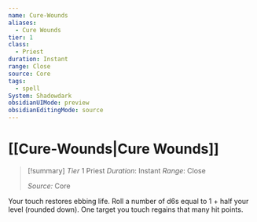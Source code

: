```yaml
---
name: Cure-Wounds
aliases:
  - Cure Wounds
tier: 1
class:
  - Priest
duration: Instant
range: Close
source: Core
tags:
  - spell
System: Shadowdark
obsidianUIMode: preview
obsidianEditingMode: source
---
```

# [[Cure-Wounds|Cure Wounds]]

>[!summary]
> *Tier* 1
> Priest
> *Duration*: Instant
> *Range*: Close
> 
> *Source:* Core

Your touch restores ebbing life.  Roll a number of d6s equal to 1 +  half your level (rounded down).  One target you touch regains  that many hit points.


